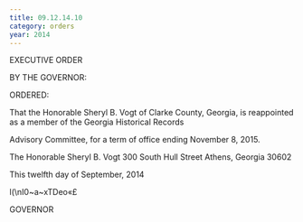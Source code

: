 ```yaml
---
title: 09.12.14.10
category: orders
year: 2014
---
```

 

EXECUTIVE ORDER

BY THE GOVERNOR:

ORDERED:

That the Honorable Sheryl B. Vogt of Clarke County, Georgia, is
reappointed as a member of the Georgia Historical Records

Advisory Committee, for a term of office ending November 8,
2015.

The Honorable Sheryl B. Vogt
300 South Hull Street
Athens, Georgia 30602

This twelfth day of September, 2014

l(\nI0~a~xTDeo«£

GOVERNOR

